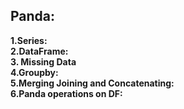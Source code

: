 ## Panda:
__1.Series:__ \
__2.DataFrame:__ \
__3. Missing Data__ \
__4.Groupby:__ \
__5.Merging Joining and Concatenating:__ \
__6.Panda operations on DF:__ 
